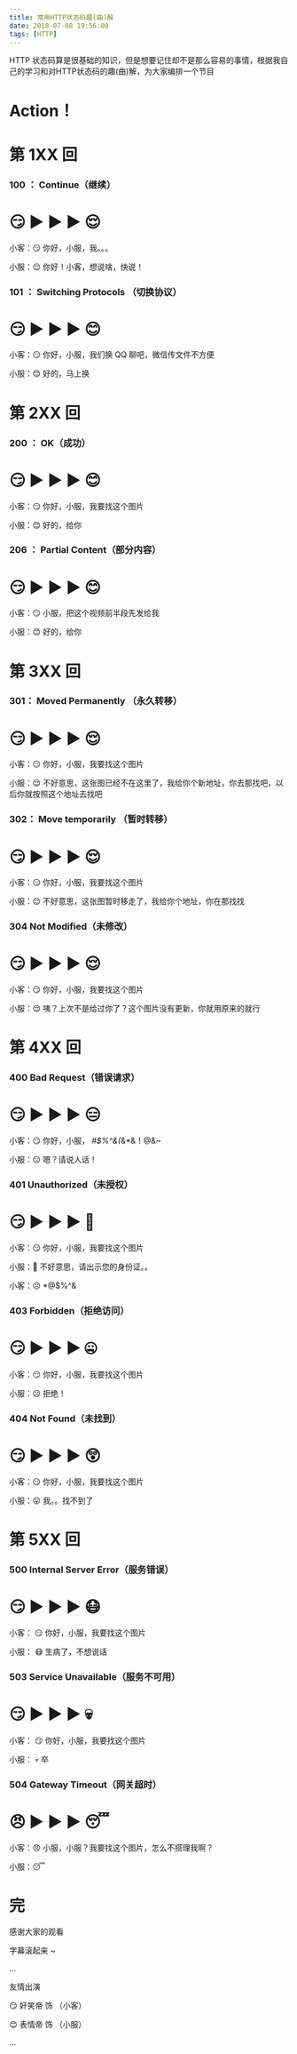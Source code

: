 ```yaml
---
title: 常用HTTP状态码趣(曲)解
date: 2018-07-08 19:56:00
tags: [HTTP]
---
```


HTTP 状态码算是很基础的知识，但是想要记住却不是那么容易的事情，根据我自己的学习和对HTTP状态码的趣(曲)解，为大家编排一个节目

# Action！


# 第 1XX 回
### 100 ： Continue（继续）
# 😏  ▶️ ▶️ ▶️ 😌
小客：😏 你好，小服，我。。。

小服：😌 你好！小客，想说啥，快说！

### 101 ： Switching Protocols （切换协议）
# 😏  ▶️ ▶️ ▶️ 😊
小客：😏 你好，小服，我们换 QQ 聊吧，微信传文件不方便

小服：😊 好的，马上换


# 第  2XX 回
### 200 ： OK（成功）
# 😏  ▶️ ▶️ ▶️ 😊
小客：😏 你好，小服，我要找这个图片

小服：😊 好的，给你

### 206 ： Partial Content（部分内容）
# 😏  ▶️ ▶️ ▶️ 😊
小客：😏 小服，把这个视频前半段先发给我

小服：😊 好的，给你



# 第 3XX 回

### 301： Moved Permanently （永久转移）
# 😏  ▶️ ▶️ ▶️ 😌
小客：😏 你好，小服，我要找这个图片

小服：😌 不好意思，这张图已经不在这里了，我给你个新地址，你去那找吧，以后你就按照这个地址去找吧

### 302： Move temporarily （暂时转移）
# 😏  ▶️ ▶️ ▶️ 😌
小客：😏 你好，小服，我要找这个图片

小服：😌 不好意思，这张图暂时移走了，我给你个地址，你在那找找

### 304 Not Modified（未修改）
# 😏  ▶️ ▶️ ▶️ 😌
小客：😏 你好，小服，我要找这个图片

小服：😌 咦？上次不是给过你了？这个图片没有更新，你就用原来的就行

# 第  4XX 回

### 400 Bad Request（错误请求）
# 😏  ▶️ ▶️ ▶️ 😑
小客：😏 你好，小服， *#$%^&(*&*&！@&~ 

小服：😑 嗯？请说人话！

### 401 Unauthorized（未授权）
# 😏  ▶️ ▶️ ▶️ 🤔
小客：😏 你好，小服，我要找这个图片

小服：🤔 不好意思，请出示您的身份证。。

小客：☹️ *@$%^&

### 403 Forbidden（拒绝访问）
# 😏  ▶️ ▶️ ▶️ 🤐
小客：😏 你好，小服，我要找这个图片

小服：☹️ 拒绝！

### 404 Not Found（未找到）
# 😏  ▶️ ▶️ ▶️ 😲
小客：😏 你好，小服，我要找这个图片

小服：😲 我。。找不到了

# 第 5XX 回

### 500 Internal Server Error（服务错误）
# 😏  ▶️ ▶️ ▶️ 😷
小客： 😏 你好，小服，我要找这个图片

小服： 😷 生病了，不想说话

### 503 Service Unavailable（服务不可用）
# 😏  ▶️ ▶️ ▶️ 💀
小客： 😏 你好，小服，我要找这个图片

小服： 💀 卒


### 504 Gateway Timeout（网关超时）
#  😠  ▶️ ▶️ ▶️ 😴
小客：😠 小服，小服？我要找这个图片，怎么不搭理我啊？

小服：😴

# 完
感谢大家的观看 

字幕滚起来 ~

...

友情出演

😏 奸笑帝 饰 （小客）

😊 表情帝 饰 （小服）

...